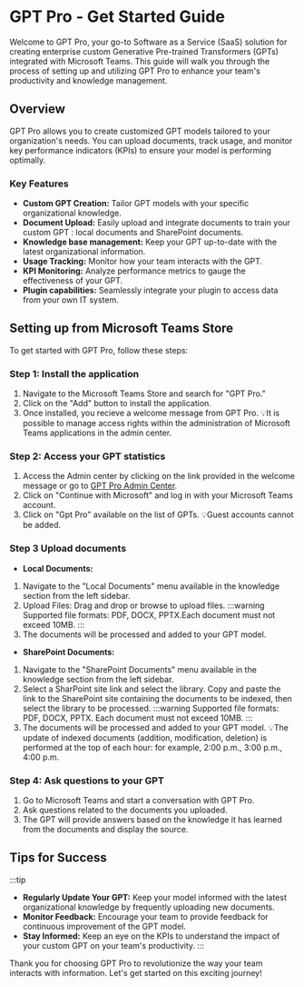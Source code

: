 # GPT Pro - Get Started Guide

Welcome to GPT Pro, your go-to Software as a Service (SaaS) solution for creating enterprise custom Generative Pre-trained Transformers (GPTs) integrated with Microsoft Teams. This guide will walk you through the process of setting up and utilizing GPT Pro to enhance your team's productivity and knowledge management.

## Overview
GPT Pro allows you to create customized GPT models tailored to your organization's needs. You can upload documents, track usage, and monitor key performance indicators (KPIs) to ensure your model is performing optimally.

### Key Features
- **Custom GPT Creation:** Tailor GPT models with your specific organizational knowledge.
- **Document Upload:** Easily upload and integrate documents to train your custom GPT : local documents and SharePoint documents.
- **Knowledge base management:** Keep your GPT up-to-date with the latest organizational information.
- **Usage Tracking:** Monitor how your team interacts with the GPT.
- **KPI Monitoring:** Analyze performance metrics to gauge the effectiveness of your GPT.
- **Plugin capabilities:** Seamlessly integrate your plugin to access data from your own IT system.

## Setting up from Microsoft Teams Store
To get started with GPT Pro, follow these steps:
### Step 1: Install the application
1. Navigate to the Microsoft Teams Store and search for "GPT Pro."
2. Click on the "Add" button to install the application.
3. Once installed, you recieve a welcome message from GPT Pro.
💡It is possible to manage access rights within the administration of Microsoft Teams applications in the admin center.

### Step 2: Access your GPT statistics
1. Access the Admin center by clicking on the link provided in the welcome message or go to [GPT Pro Admin Center](https://admin.gpt-pro.com/).
2. Click on "Continue with Microsoft" and log in with your Microsoft Teams account.
3. Click on "Gpt Pro" available on the list of GPTs.
💡Guest accounts cannot be added.

### Step 3 Upload documents
- **Local Documents:** 
1. Navigate to the "Local Documents" menu available in the knowledge section from the left sidebar.
2. Upload Files: Drag and drop or browse to upload files.
:::warning
Supported file formats: PDF, DOCX, PPTX.Each document must not exceed 10MB.
:::
3. The documents will be processed and added to your GPT model.

- **SharePoint Documents:** 
1. Navigate to the "SharePoint Documents" menu available in the knowledge section from the left sidebar.
2. Select a SharPoint site link and select the library. Copy and paste the link to the SharePoint site containing the documents to be indexed, then select the library to be processed.
:::warning
Supported file formats: PDF, DOCX, PPTX. Each document must not exceed 10MB.
:::
3. The documents will be processed and added to your GPT model.
💡The update of indexed documents (addition, modification, deletion) is performed at the top of each hour: for example, 2:00 p.m., 3:00 p.m., 4:00 p.m.

### Step 4: Ask questions to your GPT
1. Go to Microsoft Teams and start a conversation with GPT Pro.
2. Ask questions related to the documents you uploaded.
3. The GPT will provide answers based on the knowledge it has learned from the documents and display the source.


## Tips for Success
:::tip
- **Regularly Update Your GPT:** Keep your model informed with the latest organizational knowledge by frequently uploading new documents.
- **Monitor Feedback:** Encourage your team to provide feedback for continuous improvement of the GPT model.
- **Stay Informed:** Keep an eye on the KPIs to understand the impact of your custom GPT on your team's productivity.
:::

Thank you for choosing GPT Pro to revolutionize the way your team interacts with information. Let's get started on this exciting journey!

<Intercom />
<Hubspot />
<Clarity />
<GoogleAnalytics />